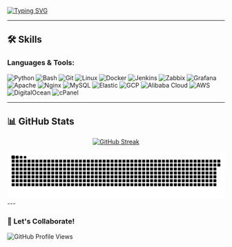 [![Typing SVG](https://readme-typing-svg.demolab.com?font=Fira+Code&pause=1000&width=435&lines=Hi+there!+%F0%9F%91%8B+Welcome+to+my+Profile)](https://git.io/typing-svg)



---

## 🛠️ Skills

### Languages & Tools:

![Python](https://img.shields.io/badge/-Python-3776AB?logo=python&logoColor=white&style=for-the-badge)
![Bash](https://img.shields.io/badge/-Bash-4EAA25?logo=gnu-bash&logoColor=white&style=for-the-badge)
![Git](https://img.shields.io/badge/-Git-F05032?logo=git&logoColor=white&style=for-the-badge)
![Linux](https://img.shields.io/badge/-Linux-FCC624?logo=linux&logoColor=black&style=for-the-badge)
![Docker](https://img.shields.io/badge/-Docker-2496ED?logo=docker&logoColor=white&style=for-the-badge)
![Jenkins](https://img.shields.io/badge/-Jenkins-D24939?logo=jenkins&logoColor=white&style=for-the-badge)
![Zabbix](https://img.shields.io/badge/-Zabbix-EE0000?logo=zabbix&logoColor=white&style=for-the-badge)
![Grafana](https://img.shields.io/badge/-Grafana-F46800?logo=grafana&logoColor=white&style=for-the-badge)
![Apache](https://img.shields.io/badge/-Apache-D22128?logo=apache&logoColor=white&style=for-the-badge)
![Nginx](https://img.shields.io/badge/-Nginx-009639?logo=nginx&logoColor=white&style=for-the-badge)
![MySQL](https://img.shields.io/badge/-MySQL-4479A1?logo=mysql&logoColor=white&style=for-the-badge)
![Elastic](https://img.shields.io/badge/-Elastic-005571?logo=elasticsearch&logoColor=white&style=for-the-badge)
![GCP](https://img.shields.io/badge/-GCP-4285F4?logo=google-cloud&logoColor=white&style=for-the-badge)
![Alibaba Cloud](https://img.shields.io/badge/-Alibaba%20Cloud-FF6A00?logo=alibabacloud&logoColor=white&style=for-the-badge)
![AWS](https://img.shields.io/badge/-AWS-232F3E?logo=amazon-aws&logoColor=white&style=for-the-badge)
![DigitalOcean](https://img.shields.io/badge/-DigitalOcean-0080FF?logo=digitalocean&logoColor=white&style=for-the-badge)
![cPanel](https://img.shields.io/badge/-cPanel-FF6C2C?logo=cpanel&logoColor=white&style=for-the-badge)

---

## 📊 GitHub Stats

<div align="center">


[![GitHub Streak](https://streak-stats.vercel.app?user=eLsavation&theme=radical)](https://git.io/streak-stats)

<img alt="snake eating my contributions" src="https://raw.githubusercontent.com/eLsavation/eLsavation/a6f8b5ff81a64b3f0f548181dc19b2833c6a42a1/github-contribution-grid-snake-dark.svg" />

</div>
---

### 🚀 Let's Collaborate!
![GitHub Profile Views](https://komarev.com/ghpvc/?username=eLsavation&color=brightgreen&style=flat-square)

